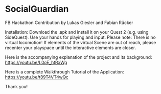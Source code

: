 # SocialGuardian
 FB Hackathon Contribution by Lukas Giesler and Fabian Rücker

Installation: Download the .apk and install it on your Quest 2 (e.g. using SideQuest).
Use your hands for playing and input.
Please note: There is no virtual locomotion! If elements of the virtual Scene are out of reach, please recenter your playspace until the interactive elements are closer.

Here is the accompanying explanation of the project and its background: https://youtu.be/L0oE_htRxWg

Here is a complete Walkthrough Tutorial of the Application: https://youtu.be/t89T4VT4wQc 

Thank you!
